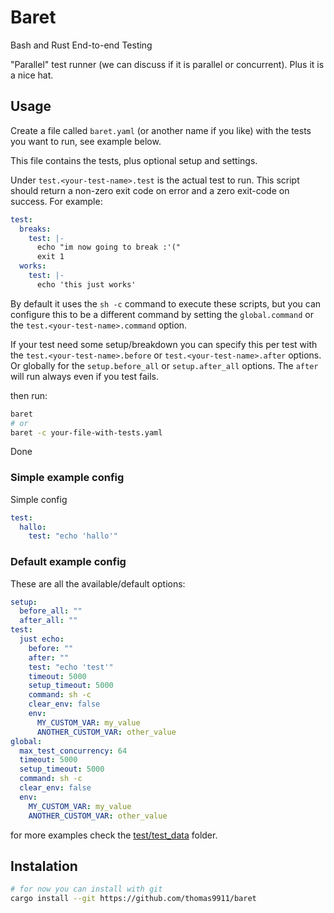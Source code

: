# Baret

Bash and Rust End-to-end Testing

"Parallel" test runner (we can discuss if it is parallel or concurrent). Plus it is a nice hat.

## Usage

Create a file called `baret.yaml` (or another name if you like) with the tests you want to run, see example below.

This file contains the tests, plus optional setup and settings.

Under `test.<your-test-name>.test` is the actual test to run. This script should return a non-zero exit code on error and a zero exit-code on success. For example:

```yaml
test:
  breaks:
    test: |-
      echo "im now going to break :'("
      exit 1
  works:
    test: |-
      echo 'this just works'
```

By default it uses the `sh -c` command to execute these scripts, but you can configure this to be a different command by setting the `global.command` or the `test.<your-test-name>.command` option.

If your test need some setup/breakdown you can specify this per test with the `test.<your-test-name>.before` or `test.<your-test-name>.after` options. Or globally for the `setup.before_all` or `setup.after_all` options. The `after` will run always even if you test fails.

then run:

```sh
baret
# or
baret -c your-file-with-tests.yaml
```

Done

### Simple example config

Simple config

```yaml
test:
  hallo:
    test: "echo 'hallo'"
```

### Default example config

These are all the available/default options:

```yaml
setup:
  before_all: ""
  after_all: ""
test:
  just echo:
    before: ""
    after: ""
    test: "echo 'test'"
    timeout: 5000
    setup_timeout: 5000
    command: sh -c
    clear_env: false
    env:
      MY_CUSTOM_VAR: my_value
      ANOTHER_CUSTOM_VAR: other_value
global:
  max_test_concurrency: 64
  timeout: 5000
  setup_timeout: 5000
  command: sh -c
  clear_env: false
  env:
    MY_CUSTOM_VAR: my_value
    ANOTHER_CUSTOM_VAR: other_value
```

for more examples check the [test/test_data](tests/test_data) folder.

## Instalation

```sh
# for now you can install with git
cargo install --git https://github.com/thomas9911/baret
```
